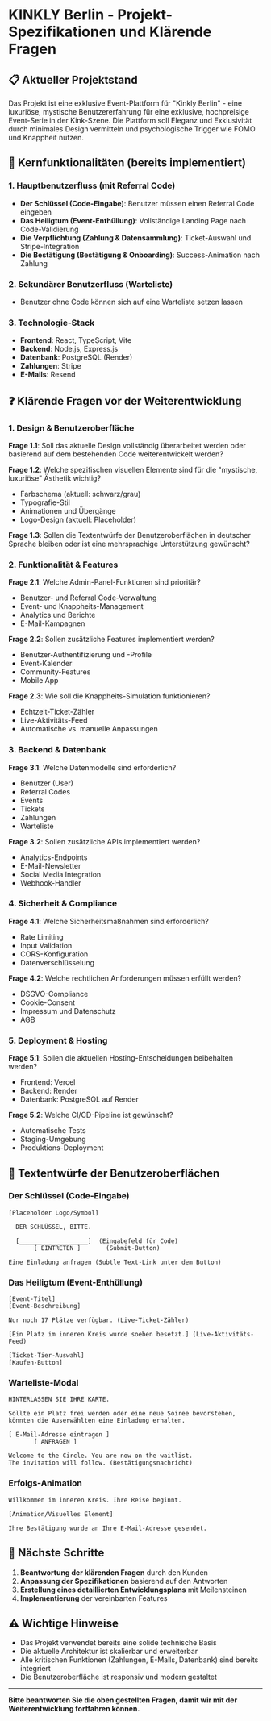 # KINKLY Berlin - Projekt-Spezifikationen und Klärende Fragen

## 📋 Aktueller Projektstand

Das Projekt ist eine exklusive Event-Plattform für "Kinkly Berlin" - eine luxuriöse, mystische Benutzererfahrung für eine exklusive, hochpreisige Event-Serie in der Kink-Szene. Die Plattform soll Eleganz und Exklusivität durch minimales Design vermitteln und psychologische Trigger wie FOMO und Knappheit nutzen.

## 🎯 Kernfunktionalitäten (bereits implementiert)

### 1. **Hauptbenutzerfluss (mit Referral Code)**
- **Der Schlüssel (Code-Eingabe)**: Benutzer müssen einen Referral Code eingeben
- **Das Heiligtum (Event-Enthüllung)**: Vollständige Landing Page nach Code-Validierung
- **Die Verpflichtung (Zahlung & Datensammlung)**: Ticket-Auswahl und Stripe-Integration
- **Die Bestätigung (Bestätigung & Onboarding)**: Success-Animation nach Zahlung

### 2. **Sekundärer Benutzerfluss (Warteliste)**
- Benutzer ohne Code können sich auf eine Warteliste setzen lassen

### 3. **Technologie-Stack**
- **Frontend**: React, TypeScript, Vite
- **Backend**: Node.js, Express.js
- **Datenbank**: PostgreSQL (Render)
- **Zahlungen**: Stripe
- **E-Mails**: Resend

## ❓ Klärende Fragen vor der Weiterentwicklung

### 1. **Design & Benutzeroberfläche**

**Frage 1.1**: Soll das aktuelle Design vollständig überarbeitet werden oder basierend auf dem bestehenden Code weiterentwickelt werden?

**Frage 1.2**: Welche spezifischen visuellen Elemente sind für die "mystische, luxuriöse" Ästhetik wichtig?
- Farbschema (aktuell: schwarz/grau)
- Typografie-Stil
- Animationen und Übergänge
- Logo-Design (aktuell: Placeholder)

**Frage 1.3**: Sollen die Textentwürfe der Benutzeroberflächen in deutscher Sprache bleiben oder ist eine mehrsprachige Unterstützung gewünscht?

### 2. **Funktionalität & Features**

**Frage 2.1**: Welche Admin-Panel-Funktionen sind prioritär?
- Benutzer- und Referral Code-Verwaltung
- Event- und Knappheits-Management
- Analytics und Berichte
- E-Mail-Kampagnen

**Frage 2.2**: Sollen zusätzliche Features implementiert werden?
- Benutzer-Authentifizierung und -Profile
- Event-Kalender
- Community-Features
- Mobile App

**Frage 2.3**: Wie soll die Knappheits-Simulation funktionieren?
- Echtzeit-Ticket-Zähler
- Live-Aktivitäts-Feed
- Automatische vs. manuelle Anpassungen

### 3. **Backend & Datenbank**

**Frage 3.1**: Welche Datenmodelle sind erforderlich?
- Benutzer (User)
- Referral Codes
- Events
- Tickets
- Zahlungen
- Warteliste

**Frage 3.2**: Sollen zusätzliche APIs implementiert werden?
- Analytics-Endpoints
- E-Mail-Newsletter
- Social Media Integration
- Webhook-Handler

### 4. **Sicherheit & Compliance**

**Frage 4.1**: Welche Sicherheitsmaßnahmen sind erforderlich?
- Rate Limiting
- Input Validation
- CORS-Konfiguration
- Datenverschlüsselung

**Frage 4.2**: Welche rechtlichen Anforderungen müssen erfüllt werden?
- DSGVO-Compliance
- Cookie-Consent
- Impressum und Datenschutz
- AGB

### 5. **Deployment & Hosting**

**Frage 5.1**: Sollen die aktuellen Hosting-Entscheidungen beibehalten werden?
- Frontend: Vercel
- Backend: Render
- Datenbank: PostgreSQL auf Render

**Frage 5.2**: Welche CI/CD-Pipeline ist gewünscht?
- Automatische Tests
- Staging-Umgebung
- Produktions-Deployment

## 🎨 Textentwürfe der Benutzeroberflächen

### **Der Schlüssel (Code-Eingabe)**
```
[Placeholder Logo/Symbol]

  DER SCHLÜSSEL, BITTE.

  [___________________]  (Eingabefeld für Code)
       [ EINTRETEN ]       (Submit-Button)

Eine Einladung anfragen (Subtle Text-Link unter dem Button)
```

### **Das Heiligtum (Event-Enthüllung)**
```
[Event-Titel]
[Event-Beschreibung]

Nur noch 17 Plätze verfügbar. (Live-Ticket-Zähler)

[Ein Platz im inneren Kreis wurde soeben besetzt.] (Live-Aktivitäts-Feed)

[Ticket-Tier-Auswahl]
[Kaufen-Button]
```

### **Warteliste-Modal**
```
HINTERLASSEN SIE IHRE KARTE.

Sollte ein Platz frei werden oder eine neue Soiree bevorstehen,
könnten die Auserwählten eine Einladung erhalten.

[ E-Mail-Adresse eintragen ]
       [ ANFRAGEN ]

Welcome to the Circle. You are now on the waitlist. 
The invitation will follow. (Bestätigungsnachricht)
```

### **Erfolgs-Animation**
```
Willkommen im inneren Kreis. Ihre Reise beginnt.

[Animation/Visuelles Element]

Ihre Bestätigung wurde an Ihre E-Mail-Adresse gesendet.
```

## 📝 Nächste Schritte

1. **Beantwortung der klärenden Fragen** durch den Kunden
2. **Anpassung der Spezifikationen** basierend auf den Antworten
3. **Erstellung eines detaillierten Entwicklungsplans** mit Meilensteinen
4. **Implementierung** der vereinbarten Features

## ⚠️ Wichtige Hinweise

- Das Projekt verwendet bereits eine solide technische Basis
- Die aktuelle Architektur ist skalierbar und erweiterbar
- Alle kritischen Funktionen (Zahlungen, E-Mails, Datenbank) sind bereits integriert
- Die Benutzeroberfläche ist responsiv und modern gestaltet

---

**Bitte beantworten Sie die oben gestellten Fragen, damit wir mit der Weiterentwicklung fortfahren können.**